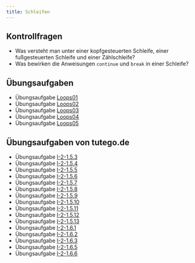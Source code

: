 ```yaml
---
title: Schleifen
---
```


## Kontrollfragen
-	Was versteht man unter einer kopfgesteuerten Schleife, einer fußgesteuerten Schleife und einer Zählschleife?
-	Was bewirken die Anweisungen `continue` und `break` in einer Schleife?

## Übungsaufgaben
- Übungsaufgabe [Loops01](loops01.md)
- Übungsaufgabe [Loops02](loops02.md)
- Übungsaufgabe [Loops03](loops03.md)
- Übungsaufgabe [Loops04](loops04.md)
- Übungsaufgabe [Loops05](loops05.md)

## Übungsaufgaben von tutego.de
- Übungsaufgabe [I-2-1.5.3](https://tutego.de/javabuch/aufgaben/imperativ.html#_zahlen_von_der_kommandozeile_summieren)
- Übungsaufgabe [I-2-1.5.4](https://tutego.de/javabuch/aufgaben/imperativ.html#_ein_mathematisches_ph%C3%A4nomen_durchlaufen)
- Übungsaufgabe [I-2-1.5.5](https://tutego.de/javabuch/aufgaben/imperativ.html#_produkte_f%C3%BCr_fakult%C3%A4ten_berechnen)
- Übungsaufgabe [I-2-1.5.6](https://tutego.de/javabuch/aufgaben/imperativ.html#_feststellen_ob_eine_zahl_durch_fakult%C3%A4t_gebildet_wurde)
- Übungsaufgabe [I-2-1.5.7](https://tutego.de/javabuch/aufgaben/imperativ.html#_kleinste_und_gr%C3%B6%C3%9Fte_ziffer_einer_zahl_finden)
- Übungsaufgabe [I-2-1.5.8](https://tutego.de/javabuch/aufgaben/imperativ.html#_ein_wimpel_im_wind_durch_geschachtelte_schleifen)
- Übungsaufgabe [I-2-1.5.9](https://tutego.de/javabuch/aufgaben/imperativ.html#_einfaches_schachbrett_ausgeben)
- Übungsaufgabe [I-2-1.5.10](https://tutego.de/javabuch/aufgaben/imperativ.html#_es_weihnachtet_sehr_b%C3%A4ume_mit_schmuck_darstellen)
- Übungsaufgabe [I-2-1.5.11](https://tutego.de/javabuch/aufgaben/imperativ.html#_fischige_stickmotive_zeichnen)
- Übungsaufgabe [I-2-1.5.12](https://tutego.de/javabuch/aufgaben/imperativ.html#_ausprobieren_statt_denken)
- Übungsaufgabe [I-2-1.5.13](https://tutego.de/javabuch/aufgaben/imperativ.html#_anzahl_ziffern_einer_zahl_ermitteln)
- Übungsaufgabe [I-2-1.6.1](https://tutego.de/javabuch/aufgaben/imperativ.html#_herzen_zeichnen)
- Übungsaufgabe [I-2-1.6.2](https://tutego.de/javabuch/aufgaben/imperativ.html#_%C3%BCberladene_linien_methoden_implementieren)
- Übungsaufgabe [I-2-1.6.3](https://tutego.de/javabuch/aufgaben/imperativ.html#_alles_im_lot)
- Übungsaufgabe [I-2-1.6.5](https://tutego.de/javabuch/aufgaben/imperativ.html#_collatz_folge_berechnen)
- Übungsaufgabe [I-2-1.6.6](https://tutego.de/javabuch/aufgaben/imperativ.html#_multiplikationstabelle_erstellen)
